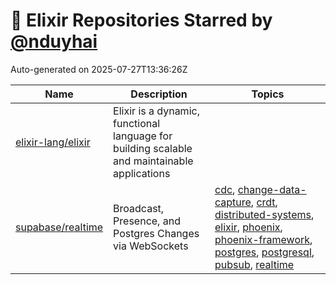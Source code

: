 # 🌟 Elixir Repositories Starred by [@nduyhai](https://github.com/nduyhai)

Auto-generated on 2025-07-27T13:36:26Z

| Name | Description | Topics |
|------|-------------|-------|
| [elixir-lang/elixir](https://github.com/elixir-lang/elixir) | Elixir is a dynamic, functional language for building scalable and maintainable applications |  |
| [supabase/realtime](https://github.com/supabase/realtime) | Broadcast, Presence, and Postgres Changes via WebSockets | [cdc](https://github.com/topics/cdc), [change-data-capture](https://github.com/topics/change-data-capture), [crdt](https://github.com/topics/crdt), [distributed-systems](https://github.com/topics/distributed-systems), [elixir](https://github.com/topics/elixir), [phoenix](https://github.com/topics/phoenix), [phoenix-framework](https://github.com/topics/phoenix-framework), [postgres](https://github.com/topics/postgres), [postgresql](https://github.com/topics/postgresql), [pubsub](https://github.com/topics/pubsub), [realtime](https://github.com/topics/realtime) |
